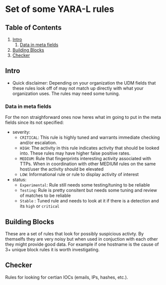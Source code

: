 # Set of some YARA-L rules

## Table of Contents

1. [Intro](#intro)
    1. [Data in meta fields](#Data-in-meta-fields)
2. [Building Blocks](#building-blocks)
3. [Checker](#checker)

## Intro

* Quick disclaimer: Depending on your organization the UDM fields that these rules look off of may not match up directly with what your organization uses.
The rules may need some tuning. 

### Data in meta fields
For the non straighforward ones now heres what im going to put in the meta fields since its not specified:
* severity: 
  * `CRITICAL`: This rule is highly tuned and warrants immediate checking and/or escalation.
  * `HIGH`: The activity in this rule indicates activity that should be looked into. These rules may have higher false positive rates.
  * `MEDIUM`: Rule that fingerprints interesting activity associated with TTPs. When in coordination with other MEDIUM rules on the same host/user the activity should be elevated
  * `LOW`: Informational rule or rule to display activity of interest
* status:
  * `Experimental`: Rule still needs some testing/tuning to be reliable
  * `Testing`: Rule is pretty consitent but needs some tuning and review of matches to be reliable
  * `Stable` : Tuned rule and needs to look at it if there is a detection and its `high` or `critical`

## Building Blocks
These are a set of rules that look for possibly suspicious activty. By themselfs they are very noisy but when used in conjuction with each other they might provide good data. For example if one hostname is the cause of 3+ unique block rules it is worth investigating. 

## Checker
Rules for looking for certian IOCs (emails, IPs, hashes, etc.). 
